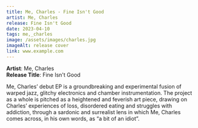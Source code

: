 ```yaml
---
title: Me, Charles - Fine Isn't Good
artist: Me, Charles
release: Fine Isn't Good
date: 2023-04-10
tags: me,_charles
image: /assets/images/charles.jpg
imageAlt: release cover
link: www.example.com
---
```


**Artist**: Me, Charles  
**Release Title**: Fine Isn't Good

Me, Charles’ debut EP is a groundbreaking and experimental fusion of warped jazz, glitchy electronics and chamber instrumentation. The project as a whole is pitched as a heightened and feverish art piece, drawing on Charles’ experiences of loss, disordered eating and struggles with addiction, through a sardonic and surrealist lens in which Me, Charles comes across, in his own words, as “a bit of an idiot”.